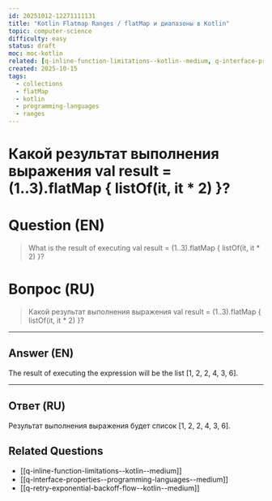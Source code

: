 ```yaml
---
id: 20251012-12271111131
title: "Kotlin Flatmap Ranges / flatMap и диапазоны в Kotlin"
topic: computer-science
difficulty: easy
status: draft
moc: moc-kotlin
related: [q-inline-function-limitations--kotlin--medium, q-interface-properties--programming-languages--medium, q-retry-exponential-backoff-flow--kotlin--medium]
created: 2025-10-15
tags:
  - collections
  - flatMap
  - kotlin
  - programming-languages
  - ranges
---
```

# Какой результат выполнения выражения val result = (1..3).flatMap { listOf(it, it * 2) }?

# Question (EN)
> What is the result of executing val result = (1..3).flatMap { listOf(it, it * 2) }?

# Вопрос (RU)
> Какой результат выполнения выражения val result = (1..3).flatMap { listOf(it, it * 2) }?

---

## Answer (EN)

The result of executing the expression will be the list [1, 2, 2, 4, 3, 6].

---

## Ответ (RU)

Результат выполнения выражения будет список [1, 2, 2, 4, 3, 6].

## Related Questions

- [[q-inline-function-limitations--kotlin--medium]]
- [[q-interface-properties--programming-languages--medium]]
- [[q-retry-exponential-backoff-flow--kotlin--medium]]
